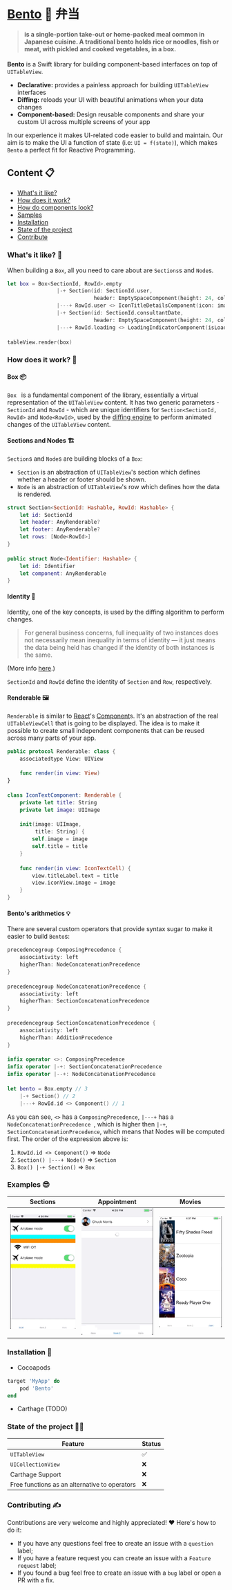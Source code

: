 
# [Bento](https://en.wikipedia.org/wiki/Bento) 🍱 弁当

> #### is a single-portion take-out or home-packed meal common in Japanese cuisine. A traditional bento holds rice or noodles, fish or meat, with pickled and cooked vegetables, in a box.

**Bento** is a Swift library for building component-based interfaces on top of `UITableView`.

- **Declarative:**  provides a painless approach for building `UITableView` interfaces
- **Diffing:** reloads your UI with beautiful animations when your data changes
- **Component-based:**  Design reusable components and share your custom UI across multiple screens of your app

In our experience it makes UI-related code easier to build and maintain. Our aim is to make the UI a function of state (i.e: `UI = f(state)`), which makes `Bento` a perfect fit for Reactive Programming.

## Content 📋

- [What's it like?](#whats-it-like)
- [How does it work?](#how-does-it-work)
- [How do components look?](#how-do-components-look)
- [Samples](#samples)
- [Installation](#installation)
- [State of the project](#state-of-the-project)
- [Contribute](#contribute)

### What's it like? 🧐

When building a `Box`, all you need to care about are `Sections`s and `Node`s.

```swift
let box = Box<SectionId, RowId>.empty
                |-+ Section(id: SectionId.user,
                            header: EmptySpaceComponent(height: 24, color: .clear))
                |---+ RowId.user <> IconTitleDetailsComponent(icon: image, title: patient.name)
                |-+ Section(id: SectionId.consultantDate,
                            header: EmptySpaceComponent(height: 24, color: .clear))
                |---+ RowId.loading <> LoadingIndicatorComponent(isLoading: true)

tableView.render(box)
```

### How does it work? 🤔

#### Box 📦

`Box ` is a fundamental component of the library, essentially a virtual representation of the `UITableView` content. It has two generic parameters - `SectionId` and `RowId` - which are unique identifiers for  `Section<SectionId, RowId>` and `Node<RowId>`, used by the [diffing engine](https://github.com/RACCommunity/FlexibleDiff) to perform animated changes of the `UITableView` content.

#### Sections and Nodes 🏗

`Section`s and `Node`s are building blocks of a `Box`:

- `Section` is an abstraction of `UITableView`'s section which defines whether a header or footer should be shown.
- `Node` is an abstraction of `UITableView`'s row which defines how the data is rendered.

```swift
struct Section<SectionId: Hashable, RowId: Hashable> {
    let id: SectionId
    let header: AnyRenderable?
    let footer: AnyRenderable?
    let rows: [Node<RowId>]
}

public struct Node<Identifier: Hashable> {
    let id: Identifier
    let component: AnyRenderable
}
```


#### Identity 🎫
Identity, one of the key concepts, is used by the diffing algorithm to perform changes.

 > For general business concerns, full inequality of two instances does not necessarily mean inequality in terms of identity — it just means the data being held has changed if the identity of both instances is the same.

 (More info [here](https://github.com/RACCommunity/FlexibleDiff).)

`SectionId` and `RowId` define the identity of `Section` and `Row`, respectively.

#### Renderable 🖼

`Renderable` is similar to [React](https://github.com/facebook/react)'s [Component](https://reactjs.org/docs/react-component.html)s. It's an abstraction of the real `UITableViewCell` that is going to be displayed. The idea is to make it possible to create small independent components that can be reused across many parts of your app.

```swift
public protocol Renderable: class {
    associatedtype View: UIView

    func render(in view: View)
}

class IconTextComponent: Renderable {
    private let title: String
    private let image: UIImage

    init(image: UIImage,
         title: String) {
        self.image = image
        self.title = title
    }

    func render(in view: IconTextCell) {
        view.titleLabel.text = title
        view.iconView.image = image
    }
}
```

#### Bento's arithmetics 💡

There are several custom operators that provide syntax sugar to make it easier to build `Bento`s:

```swift
precedencegroup ComposingPrecedence {
    associativity: left
    higherThan: NodeConcatenationPrecedence
}

precedencegroup NodeConcatenationPrecedence {
    associativity: left
    higherThan: SectionConcatenationPrecedence
}

precedencegroup SectionConcatenationPrecedence {
    associativity: left
    higherThan: AdditionPrecedence
}

infix operator <>: ComposingPrecedence
infix operator |-+: SectionConcatenationPrecedence
infix operator |--+: NodeConcatenationPrecedence

let bento = Box.empty // 3
	|-+ Section() // 2
	|---+ RowId.id <> Component() // 1
```

As you can see, `<>` has a `ComposingPrecedence`, `|---+` has a `NodeConcatenationPrecedence `, which is higher then `|-+`, `SectionConcatenationPrecedence`, which means that Nodes will be computed first. The order of the expression above is:

1. `RowId.id <> Component()` => `Node`
2. `Section() |---+ Node()` => `Section`
3. `Box() |-+ Section()` => `Box`

### Examples 😎

Sections | Appointment | Movies
--- | --- | ---
![](Resources/example1.gif) | ![](Resources/example2.gif) | ![](Resources/example3.gif)

### Installation 💾

* Cocoapods

```ruby
target 'MyApp' do
    pod 'Bento'
end
```
* Carthage (TODO)


### State of the project 🤷‍♂️

Feature | Status
--- | ---
`UITableView` | ✅
`UICollectionView` | ❌
Carthage Support | ❌
Free functions as an alternative to operators | ❌

### Contributing ✍️

Contributions are very welcome and highly appreciated! ❤️ Here's how to do it: 

- If you have any questions feel free to create an issue with a `question` label;
- If you have a feature request you can create an issue with a `Feature request` label;
- If you found a bug feel free to create an issue with a `bug` label or open a PR with a fix.
